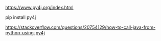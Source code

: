 https://www.py4j.org/index.html

pip install py4j 

https://stackoverflow.com/questions/20754129/how-to-call-java-from-python-using-py4j


